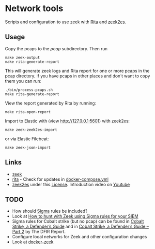 # Network tools 

Scripts and configuration to use zeek with [Rita](https://github.com/activecm/rita) and [zeek2es](https://github.com/corelight/zeek2es). 

## Usage

Copy the pcaps to the *pcap* subdirectory. Then run 

    make zeek-output
    make rita-generate-report

This will generate zeek logs and Rita report for one or more pcaps in the pcap directory. If you have pcaps in other places and don't want to copy them you can run:

    ./bin/process-pcaps.sh
    make rita-generate-report

View the report generated by Rita by running:

    make rita-open-report

Import to Elastic with (view http://127.0.0.1:5601) with zeek2es:

    make zeek-zeek2es-import

or via Elastic Filebeat:

    make zeek-json-import

## Links

- [zeek](https://zeek.org/)
- [rita](https://github.com/activecm/rita) - Check for updates in [docker-compose.yml](https://github.com/activecm/rita/blob/master/docker-compose.yml)
- [zeek2es](https://github.com/corelight/zeek2es) under this [License](https://github.com/corelight/zeek2es/blob/master/LICENSE). Introduction video on [Youtube](https://www.youtube.com/watch?v=Ahe4jmdB2uQ)

## TODO

- How should [Sigma](https://github.com/SigmaHQ/sigma) rules be included?
- Look at [How to hunt with Zeek using Sigma rules for your SIEM](https://www.youtube.com/watch?v=B20u53S72zA)
- Sigma rules for Cobalt strike (but no pcap) can be found in [Cobalt Strike, a Defender’s Guide](https://thedfirreport.com/2021/08/29/cobalt-strike-a-defenders-guide/) and in [Cobalt Strike, a Defender’s Guide – Part 2](https://thedfirreport.com/2022/01/24/cobalt-strike-a-defenders-guide-part-2/) by The DFIR Report.
- Configure local networks for Zeek and other configuration changes
- Look at [docker-zeek](https://github.com/blacktop/docker-zeek)

